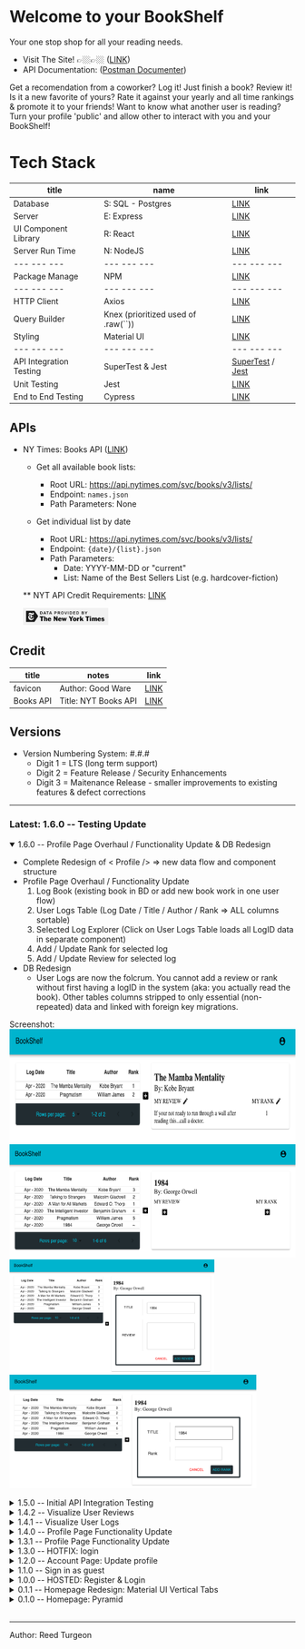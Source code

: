# Welcome to your BookShelf
Your one stop shop for all your reading needs. 

- Visit The Site! 👉🏼👉🏼 ([LINK](https://my-book-shelf.netlify.com))  
- API Documentation: ([Postman Documenter](https://documenter.getpostman.com/view/10122836/Szf54pe1?version=latest))


Get a recomendation from a coworker? Log it! 
Just finish a book? Review it! 
Is it a new favorite of yours? Rate it against your yearly and all time rankings & promote it to your friends!
Want to know what another user is reading? Turn your profile 'public' and allow other to interact with you and your BookShelf!

# Tech Stack
| title                   | name                                    | link                                                                             |
| ---                     | ---                                     | ---                                                                              | 
| Database                | S: SQL - Postgres                       | [LINK](https://www.postgresql.org)                                               |
| Server                  | E: Express                              | [LINK](https://expressjs.com)                                                    |
| UI Component Library    | R: React                                | [LINK](https://reactjs.org)                                                      |
| Server Run Time         | N: NodeJS                               | [LINK](https://nodejs.org/en/)                                                   |
| --- --- ---             | --- --- ---                             | --- --- ---                                                                      | 
| Package Manage          | NPM                                     | [LINK](https://nodejs.org/en/)                                                   |
| --- --- ---             | --- --- ---                             | --- --- ---                                                                      | 
| HTTP Client             | Axios                                   | [LINK](https://github.com/axios/axios)                                           |
| Query Builder           | Knex (prioritized used of .raw(``))     | [LINK](http://knexjs.org)                                                        |
| Styling                 | Material UI                             | [LINK](https://material-ui.com)                                                  |
| --- --- ---             | --- --- ---                             | --- --- ---                                                                      | 
| API Integration Testing | SuperTest & Jest                        | [SuperTest](https://www.npmjs.com/package/supertest) / [Jest](https://jestjs.io) |
| Unit Testing            | Jest                                    | [LINK](https://jestjs.io)                                                        | 
| End to End Testing      | Cypress                                 | [LINK](https://www.cypress.io)

## APIs  
- NY Times: Books API ([LINK](https://developer.nytimes.com/docs/books-product/1/overview)) 

    - Get all available book lists:
        - Root URL: https://api.nytimes.com/svc/books/v3/lists/
        - Endpoint: `names.json`
        - Path Parameters: None

    - Get individual list by date
        - Root URL: https://api.nytimes.com/svc/books/v3/lists/
        - Endpoint: `{date}/{list}.json` 
        - Path Parameters:
            - Date: YYYY-MM-DD or "current"
            - List: Name of the Best Sellers List (e.g. hardcover-fiction)  
            
    ** NYT API Credit Requirements: [LINK](https://developer.nytimes.com/branding  )

    <img src="client/src/assets/NYT_dataAttribution.png" width='150'>

## Credit
| title         | notes                    | link                                                                |
| ------------- | ------------------------ | ------------------------------------------------------------------- |
| favicon       | Author: Good Ware        | [LINK](https://www.flaticon.com/authors/good-ware)                  |
| Books API     | Title: NYT Books API     | [LINK](https://developer.nytimes.com/docs/books-product/1/overview) |

## Versions
- Version Numbering System: #.#.#
    - Digit 1 = LTS (long term support)
    - Digit 2 = Feature Release / Security Enhancements
    - Digit 3 = Maitenance Release - smaller improvements to existing features & defect corrections 
---
### Latest: 1.6.0 -- Testing Update

<details open>
<summary>1.6.0 -- Profile Page Overhaul / Functionality Update & DB Redesign</summary>

- Complete Redesign of < Profile /> => new data flow and component structure  
- Profile Page Overhaul / Functionality Update  
    1. Log Book (existing book in BD or add new book work in one user flow)
    2. User Logs Table (Log Date / Title / Author / Rank => ALL columns sortable)
    3. Selected Log Explorer (Click on User Logs Table loads all LogID data in separate component)
    4. Add / Update Rank for selected log
    5. Add / Update Review for selected log
- DB Redesign
    - User Logs are now the folcrum. You cannot add a review or rank without first having a logID in the system (aka: you actually read the book). Other tables columns stripped to only essential (non-repeated) data and linked with foreign key migrations.   

Screenshot:   
<img src="client/src/assets/readMeImgs/1.6.0_ProfileOverhaul_DBupdate.png" height='200'>        
<img src="client/src/assets/readMeImgs/1.6.0_ProfileOverhaul_onlyLog.png" height='200'>        
<img src="client/src/assets/readMeImgs/1.6.0_ProfileOverhaul_addReview.png" height='200'>        
<img src="client/src/assets/readMeImgs/1.6.0_ProfileOverhaul_addRank.png" height='200'>        
</details>

<details>
<summary>1.5.0 -- Initial API Integration Testing</summary>

- End to End Testing - Cypress
    - Guest Login 

- API Integration Testing - JEST
    - TODO: Users
        - ✅ Routes & Models Separated
        - ✅ Integration Testing: Models & Routes 
            - beforeEach() => truncate USERS table
            1. Get /users/all
            2. Put /users/:userID
            3. Del /users/:userID

    - TODO: Books
        - ✅ Routes & Models Separated
        - ✅ Integration Testing: Models & Routes 
            - beforeEach() => truncate BOOKS table
            1. Post /books/
            2. Get /books/all
            3. Get /books/:bookID
            4. Put /books/:bookID
            5. Del /books/:bookID
            
    - TODO: Reviews
        - ✅ Routes & Models Separated
        - ✅ Integration Testing: Models & Routes 
            - beforeEach() => truncate REVIEWS / BOOKS / USERS table
            1. Post /reviews/
            2. Get /reviews/all
            3. Get /reviews/singleReview/:reviewID
            4. Get /reviews/singleBook/:bookID
            5. Get /reviews/singleUser/:userID
            6. Put /reviews/:reviewID
            7. Del /reviews/:reviewID

    - TODO: Logs
        - ✅ Routes & Models Separated
        - ✅ Integration Testing: Models & Routes 
            - beforeEach() => truncate COMPLETEDBOOKS / BOOKS / USERS table
            1. Post /logs/
            2. Get /logs/all
            3. Get /logs/:singleUser/:userID
            4. Get /logs/:singleBook/:bookID
            5. Get /logs/:singleLog/:logID
            6. Del /logs/:logID

    - TODO: Register
        - ✅ Routes & Models Separated
        - ✅ Integration Testing: Models & Routes
            - beforeEach() => truncate USERS table
            1. Post /register/

    - TODO: Login
        - ✅ Routes & Models Separated
        - ✅ Integration Testing: Models & Routes
            - beforeEach() => truncate USERS table
            1. Post /login/

</details>

<details>
<summary>1.4.2 -- Visualize User Reviews</summary>

- Card that shows the users most revent review for that book

Screenshot:   
<img src="client/src/assets/readMeImgs/1.4.2_ProfilePageUpdate__visualizeUserReviews.png" height='200'>     
<img src="client/src/assets/readMeImgs/1.4.2_ProfilePageUpdate__visualizeUserReviews_addReview.png" height='200'>     

</details>

<details>
<summary>1.4.1 -- Visualize User Logs</summary>

- Table that shows all of the users logged books
- Table columns are sortable 

Screenshot:   
<img src="client/src/assets/readMeImgs/1.4.1_ProfilePage__visualizeUserLogs.png" height='200'>   

</details>

<details>
<summary>1.4.0 -- Profile Page Functionality Update</summary>

- Add Review for a book & styling update  

Screenshot:  
<img src="client/src/assets/readMeImgs/1.4.0_ProfilePage__addReview.png" height='200'>  
<img src="client/src/assets/readMeImgs/1.4.0_ProfilePage__logCompletedBook.png" height='200'>  

</details>

<details>
<summary>1.3.1 -- Profile Page Functionality Update</summary>

- Log completed Book

- Single user flow => 
    - title input entry searching DB
        - Title in DB
            - no author entry
            - log type === 'logOnly'
        - Title NOT in DB
            - author entry needed
            - log type === 'addAndLog'

    - adds book to DB if needed
    - adds entry to readHistory

Screenshot:  
<img src="client/src/assets/readMeImgs/1.3.1_profilePageUpdate.png" height='200'>  

</details>

<details>
<summary>1.3.0 -- HOTFIX: login</summary>

- Add book to DB
- Login Hotfix - forced premature merge

</details>

<details>
<summary>1.2.0 -- Account Page: Update profile</summary>

1. Username
2. Email
3. Public Profile

Screenshots:  
<img src="client/src/assets/readMeImgs/accountPage_1.2.0.png" height='200'>  
<img src="client/src/assets/readMeImgs/editAccountPage_1.2.0.png" height='200'>  
</details>

<details>
<summary>1.1.0 -- Sign in as guest</summary>

- FE
    - Button added to <login /> so user can login as a guest
    - <Loader /> color & position updated
    - <Homepage /> linking to 'helloWorld' <AccountPage />
- BE 
    - User privilages added to users table
</details>

<details>
<summary>1.0.0 -- HOSTED: Register & Login</summary>

- FE: Hosted  
    - Login & Register  
    - Homepage - Vert Tabs - NYT Bestseller List  

- BE: Hosted
    - Login & Register both setting token on Redux store -> login & register 1 step to homepage

Screenshots:  
<img src="client/src/assets/readMeImgs/Register_0.0.3.png" height='200'>  
<img src="client/src/assets/readMeImgs/Login_0.0.3.png" height='200'>  
</details>

<details>
<summary>0.1.1 -- Homepage Redesign: Material UI Vertical Tabs</summary>

- FE: Hosted Homepage - Material UI Vertical Tabs - NYT Bestseller List Explorer 
- BE: Login & Register functionality working in postman but not hooked up to FE

Screenshot:  
<img src="client/src/assets/readMeImgs/homepage_0.0.2.png" height='200'>  
</details>  

<details>
<summary>0.1.0 -- Homepage: Pyramid</summary>

- FE: Hosted Homepage - Desktop Only - NYT Bestseller List Pyramid
- BE: Login & Register functionality working in postman but not hooked up to FE

Screenshot:  
<img src="client/src/assets/readMeImgs/homepage_0.0.1.png" height='500'>  
</details>  
<br/>  

---  
Author: Reed Turgeon